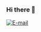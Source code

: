 ### Hi there 👋

<!--
**muNeves3/muNeves3** is a ✨ _special_ ✨ repository because its `README.md` (this file) appears on your GitHub profile. -->

[![E-mail](http://img.shields.io/badge/-%40gmail.com-blue?logo=gmail&style=flat-square&logoColor=white)](maito:murilodesouzaneves@gmail.com)

